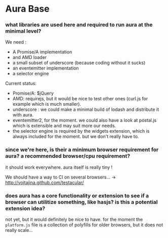 # Aura Base

### what libraries are used here and required to run aura at the minimal level?

We need : 

- A Promise/A implementation
- and AMD loader
- a small subset of underscore (because coding without it sucks)
- an eventemitter implementation
- a selector engine 

Current status: 

- Promise/A: $jQuery
- AMD: requirejs, but it would be nice to test other ones (curl.js for example which is much smaller).
- underscore : we could make a minimal build of lodash and distribute it with aura.
- eventemitter2, for the moment. we could also have a look at postal.js which is extensible and may suit more our needs.
- the selector engine is required by the widgets extension, which is always included for the moment. but we don't really have to.


### since we're here, is their a minimum browser requirement for aura? a recommended browser/cpu requirement?

it should work everywhere. aura itself is really tiny !

We should have a way to CI on several browsers... -> http://vojtajina.github.com/testacular/


### does aura has a core functionality or extension to see if a browser can utilitize something, like hasjs? is this a potential extension idea?

not yet, but it would definitely be nice to have. 
for the moment the `platform.js` file is a collection of polyfills for older browsers, but it does not really scale...
